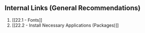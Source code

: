 ## Internal Links (General Recommendations)
1. [[22.1 - Fonts]]
2. [[22.2  - Install Necessary Applications (Packages)]]
